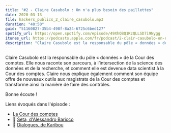 ```yaml
---
title: "#2 - Claire Casubolo : On n'a plus besoin des paillettes"
date: 2020-03-13
file: hackers_publics_2_claire_casubolo.mp3
duration: "40:50"
guid: "51160827-35b4-498f-8a24-6725c6bed127"
spotify_url: https://open.spotify.com/episode/49XhQBQ1KzQLLSD7i9Nygg
itunes_url: https://podcasts.apple.com/fr/podcast/2-clair-casubolo-on-na-plus-besoin-des-paillettes/id1498775170?i=1000468324628
description: "Claire Casubolo est la responsable du pôle « données » de la Cour des comptes. Elle nous raconte son parcours, à l’intersection de la science des données et de la recherche, et comment elle est devenue data scientist à la Cour des comptes. Claire nous explique également comment son équipe offre de nouveaux outils aux magistrats de la Cour des comptes et transforme ainsi la manière de faire des contrôles. Bonne écoute !"
---
```


Claire Casubolo est la responsable du pôle « données » de la Cour des comptes. Elle nous raconte son parcours, à l’intersection de la science des données et de la recherche, et comment elle est devenue data scientist à la Cour des comptes. Claire nous explique également comment son équipe offre de nouveaux outils aux magistrats de la Cour des comptes et transforme ainsi la manière de faire des contrôles.

Bonne écoute !

Liens évoqués dans l'épisode :
* [La Cour des comptes](https://www.ccomptes.fr/fr)
* 📘 [Seta, d'Alessandro Baricco](https://fr.wikipedia.org/wiki/Soie_(roman))
* 📘 [Dialogues, de Karibou](https://www.editions-delcourt.fr/bd/series/serie-dialogues/album-dialogues)

